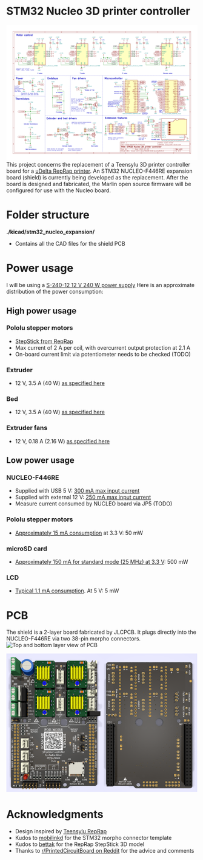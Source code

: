 # STM32 Nucleo 3D printer controller
![Kicad schematic](./images/schema.png)
This project concerns the replacement of a Teensylu 3D printer controller board for a [uDelta RepRap printer](https://reprap.org/wiki/Micro_Delta). An STM32 NUCLEO-F446RE expansion board (shield) is currently being developed as the replacement. After the board is designed and fabricated, the Marlin open source firmware will be configured for use with the Nucleo board.

# Folder structure

**./kicad/stm32_nucleo_expansion/**
- Contains all the CAD files for the shield PCB

# Power usage
I will be using a [S-240-12 12 V 240 W power supply](https://www.meanwellusa.com/upload/pdf/SP-240/SP-240-spec.pdf) Here is an approximate distribution of the power consumption:

## High power usage

### Pololu stepper motors
- [StepStick from RepRap](https://www.reprap-france.com/produit/363-pilote-de-moteur-pas-a-pas-stepstick)
- Max current of 2 A per coil, with overcurrent output protection at 2.1 A
- On-board current limit via potentiometer needs to be checked (TODO)

### Extruder
- 12 V, 3.5 A (40 W) [as specified here](https://www.reprap-france.com/produit/380-cartouche-de-chauffe-12v-40w)

### Bed
- 12 V, 3.5 A (40 W) [as specified here](https://www.reprap-france.com/produit/1234568345-kit-plateau-chauffant-pour-microdelta-originale)

### Extruder fans
- 12 V, 0.18 A (2.16 W) [as specified here](https://www.reprap-france.com/produit/1234568367-ventilateur-turbine-40x10mm-12v)

## Low power usage

### NUCLEO-F446RE
- Supplied with USB 5 V: [300 mA max input current](https://www.st.com/resource/en/user_manual/um1724-stm32-nucleo64-boards-mb1136-stmicroelectronics.pdf#page=20)
- Supplied with external 12 V: [250 mA max input current](https://www.st.com/resource/en/user_manual/um1724-stm32-nucleo64-boards-mb1136-stmicroelectronics.pdf#page=21)
- Measure current consumed by NUCLEO board via JP5 (TODO)

### Pololu stepper motors
- [Approximately 15 mA consumption](https://www.pololu.com/file/0J450/A4988.pdf) at 3.3 V: 50 mW

### microSD card
- [Approximately 150 mA for standard mode (25 MHz) at 3.3 V](https://images-na.ssl-images-amazon.com/images/I/91tTtUMDM3L.pdf): 500 mW

### LCD
- [Typical 1.1 mA consumption](https://www.openhacks.com/uploadsproductos/eone-1602a1.pdf). At 5 V: 5 mW

# PCB
The shield is a 2-layer board fabricated by JLCPCB. It plugs directly into the NUCLEO-F446RE via two 38-pin morpho connectors.
![Top and bottom layer view of PCB](./images/pcb.png)

![3D view of PCB](./images/3d_pcb.png)

# Acknowledgments

- Design inspired by [Teensylu RepRap](https://reprap.org/wiki/Teensylu/fr)
- Kudos to [mobilinkd](https://github.com/mobilinkd/stm-morpho-template) for the STM32 morpho connector template
- Kudos to [bettak](https://grabcad.com/library/reprap-stepstick-stepper-motor-driver-module-1) for the RepRap StepStick 3D model
- Thanks to [r/PrintedCircuitBoard on Reddit](https://www.reddit.com/r/PrintedCircuitBoard/) for the advice and comments
